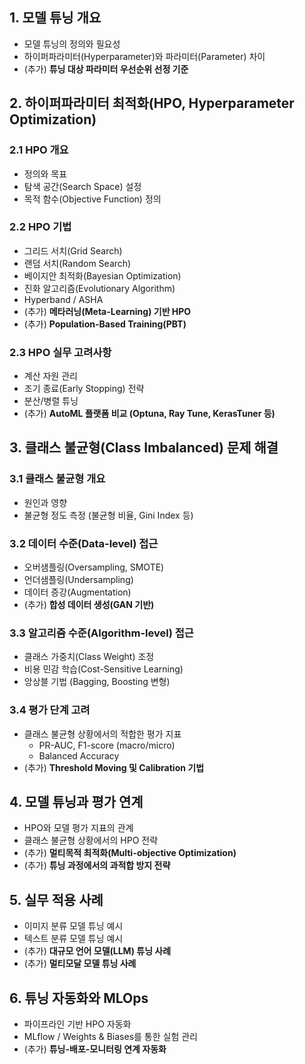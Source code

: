## 1. 모델 튜닝 개요
- 모델 튜닝의 정의와 필요성
- 하이퍼파라미터(Hyperparameter)와 파라미터(Parameter) 차이
- (추가) **튜닝 대상 파라미터 우선순위 선정 기준**

## 2. 하이퍼파라미터 최적화(HPO, Hyperparameter Optimization)
### 2.1 HPO 개요
- 정의와 목표
- 탐색 공간(Search Space) 설정
- 목적 함수(Objective Function) 정의
### 2.2 HPO 기법
- 그리드 서치(Grid Search)
- 랜덤 서치(Random Search)
- 베이지안 최적화(Bayesian Optimization)
- 진화 알고리즘(Evolutionary Algorithm)
- Hyperband / ASHA
- (추가) **메타러닝(Meta-Learning) 기반 HPO**
- (추가) **Population-Based Training(PBT)**  
### 2.3 HPO 실무 고려사항
- 계산 자원 관리
- 조기 종료(Early Stopping) 전략
- 분산/병렬 튜닝
- (추가) **AutoML 플랫폼 비교 (Optuna, Ray Tune, KerasTuner 등)**

## 3. 클래스 불균형(Class Imbalanced) 문제 해결
### 3.1 클래스 불균형 개요
- 원인과 영향
- 불균형 정도 측정 (불균형 비율, Gini Index 등)
### 3.2 데이터 수준(Data-level) 접근
- 오버샘플링(Oversampling, SMOTE)
- 언더샘플링(Undersampling)
- 데이터 증강(Augmentation)
- (추가) **합성 데이터 생성(GAN 기반)**
### 3.3 알고리즘 수준(Algorithm-level) 접근
- 클래스 가중치(Class Weight) 조정
- 비용 민감 학습(Cost-Sensitive Learning)
- 앙상블 기법 (Bagging, Boosting 변형)
### 3.4 평가 단계 고려
- 클래스 불균형 상황에서의 적합한 평가 지표
  - PR-AUC, F1-score (macro/micro)
  - Balanced Accuracy
- (추가) **Threshold Moving 및 Calibration 기법**

## 4. 모델 튜닝과 평가 연계
- HPO와 모델 평가 지표의 관계
- 클래스 불균형 상황에서의 HPO 전략
- (추가) **멀티목적 최적화(Multi-objective Optimization)**
- (추가) **튜닝 과정에서의 과적합 방지 전략**

## 5. 실무 적용 사례
- 이미지 분류 모델 튜닝 예시
- 텍스트 분류 모델 튜닝 예시
- (추가) **대규모 언어 모델(LLM) 튜닝 사례**
- (추가) **멀티모달 모델 튜닝 사례**

## 6. 튜닝 자동화와 MLOps
- 파이프라인 기반 HPO 자동화
- MLflow / Weights & Biases를 통한 실험 관리
- (추가) **튜닝-배포-모니터링 연계 자동화**